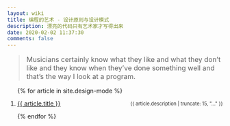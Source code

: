 ```yaml
---
layout: wiki
title: 编程的艺术 - 设计原则与设计模式
description: 漂亮的代码只有艺术家才写得出来
date: 2020-02-02 11:37:30
comments: false
---
```


<div>
<blockquote style="font-size: 1rem">Musicians certainly know what they like and what they don’t like and they know when they’ve done something well and that’s the way I look at a program.</blockquote>

<ol class="posts-list" style="line-height: 1rem;">
  {% for article in site.design-mode %}
    <li class="posts-list-item">
      <p style="display: flex;">
        <a class="posts-list-name" href="{{ article.url }}">{{ article.title }}</a>
        <span style="font-size: 0.7rem;color: #333;flex: 1;align-self: center; text-align: right;">{{ article.description | truncate: 15, "..." }}</span>
      </p>
    </li>
  {% endfor %}
</ol>
</div>